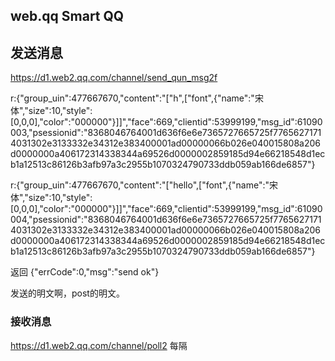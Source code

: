 

## web.qq Smart QQ



## 发送消息
https://d1.web2.qq.com/channel/send_qun_msg2f


r:{"group_uin":477667670,"content":"[\"h\",[\"font\",{\"name\":\"宋体\",\"size\":10,\"style\":[0,0,0],\"color\":\"000000\"}]]","face":669,"clientid":53999199,"msg_id":61090003,"psessionid":"8368046764001d636f6e6e7365727665725f77656271714031302e3133332e34312e383400001ad00000066b026e040015808a206d0000000a406172314338344a69526d0000002859185d94e66218548d1ecb1a12513c86126b3afb97a3c2955b1070324790733ddb059ab166de6857"}



r:{"group_uin":477667670,"content":"[\"hello\",[\"font\",{\"name\":\"宋体\",\"size\":10,\"style\":[0,0,0],\"color\":\"000000\"}]]","face":669,"clientid":53999199,"msg_id":61090004,"psessionid":"8368046764001d636f6e6e7365727665725f77656271714031302e3133332e34312e383400001ad00000066b026e040015808a206d0000000a406172314338344a69526d0000002859185d94e66218548d1ecb1a12513c86126b3afb97a3c2955b1070324790733ddb059ab166de6857"}


返回
{"errCode":0,"msg":"send ok"}

发送的明文啊，post的明文。





### 接收消息
https://d1.web2.qq.com/channel/poll2
每隔